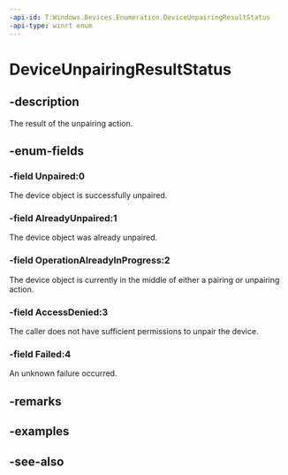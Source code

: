 ```yaml
---
-api-id: T:Windows.Devices.Enumeration.DeviceUnpairingResultStatus
-api-type: winrt enum
---
```


<!-- Enumeration syntax
public enum Windows.Devices.Enumeration.DeviceUnpairingResultStatus : int
-->

# DeviceUnpairingResultStatus

## -description
The result of the unpairing action.

## -enum-fields
### -field Unpaired:0
The device object is successfully unpaired.

### -field AlreadyUnpaired:1
The device object was already unpaired.

### -field OperationAlreadyInProgress:2
The device object is currently in the middle of either a pairing or unpairing action.

### -field AccessDenied:3
The caller does not have sufficient permissions to unpair the device.

### -field Failed:4
An unknown failure occurred.


## -remarks

## -examples

## -see-also